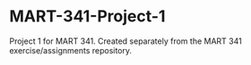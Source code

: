 # MART-341-Project-1
 Project 1 for MART 341. Created separately from the MART 341 exercise/assignments repository.
